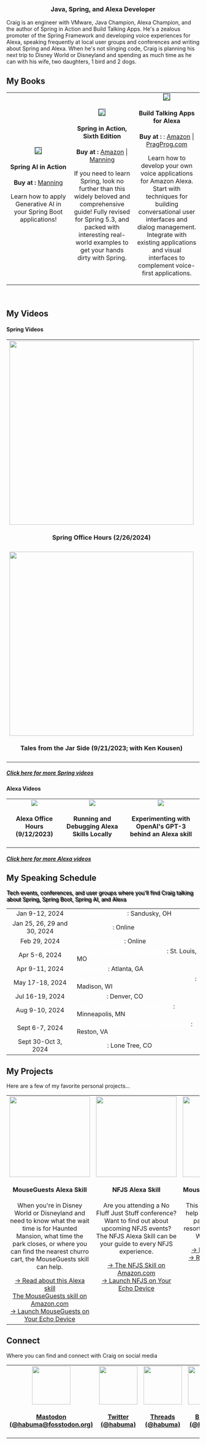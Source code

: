 <h3 align="center">Java, Spring, and Alexa Developer</h3>
<p>Craig is an engineer with VMware, Java Champion, Alexa Champion, and the author of Spring in Action and Build Talking Apps. He's a zealous promoter of the Spring Framework and developing voice experiences for Alexa, speaking frequently at local user groups and conferences and writing about Spring and Alexa. When he's not slinging code, Craig is planning his next trip to Disney World or Disneyland and spending as much time as he can with his wife, two daughters, 1 bird and 2 dogs.</p>

<h2>My Books</h2>

<table>
  <tr>
    <td align="center" width="33%">
        <a href="https://www.manning.com/books/spring-ai-in-action" target="_blank"><img src="https://www.habuma.com/img/SAIiA_small.png" style="border:1px solid #0D1C35;"/></a>
        <h4>Spring AI in Action</h4>
        <b>Buy at :</b> <a href="https://www.manning.com/books/spring-ai-in-action?a_aid=habuma&a_bid=f205d999&chan=habuma" target="_blank">Manning</a>
        <p>Learn how to apply Generative AI in your Spring Boot applications!</p>
    </td>
    <td align="center" width="33%">
        <a href="http://www.amazon.com/gp/product/1617297577/?tag=habumacom-20" target="_blank"><img src="https://www.habuma.com/img/SiA6_FrontCover.jpg" style="border:1px solid #0D1C35;"/></a>
        <h4>Spring in Action, Sixth Edition</h4>
        <b>Buy at :</b> <a href="http://www.amazon.com/gp/product/1617297577/?tag=habumacom-20" target="_blank">Amazon</a> | <a href="https://www.manning.com/books/spring-in-action-sixth-edition?a_aid=habuma&a_bid=f205d999&chan=habuma" target="_blank">Manning</a>
        <p>If you need to learn Spring, look no further than this widely beloved and comprehensive guide! Fully revised for Spring 5.3, and packed with interesting real-world examples to get your hands dirty with Spring.</p>
    </td>
    <td align="center">
        <a href="http://www.amazon.com/gp/product/1680507257/?tag=habumacom-20" target="_blank"><img src="https://www.habuma.com/img/BTA_FrontCover.jpg" style="border:1px solid #0D1C35;"/></a>
        <h4>Build Talking Apps for Alexa</h4>
        <b>Buy at :</b> : <a href="http://www.amazon.com/gp/product/1680507257/?tag=habumacom-20" target="_blank">Amazon</a> | <a href="https://pragprog.com/titles/cwalexa/build-talking-apps-for-alexa/" target="_blank">PragProg.com</a>
        <p>Learn how to develop your own voice applications for Amazon Alexa. Start with techniques for building conversational user interfaces and dialog management. Integrate with existing applications and visual interfaces to complement voice-first applications.</p>
    </td>
  </tr>
</table>

<br>
<h2>My Videos</h2>
<h4>Spring Videos</h4>
<table>
  <tr>
    <td align="center" valign="middle">
        <a href="https://www.youtube.com/watch?v=2X9X5Y2ltxY"><img src="https://img.youtube.com/vi/2X9X5Y2ltxY/0.jpg" width="480" /></a>
        <h4>Spring Office Hours (2/26/2024)</h4>
    </td>
    <td align="center" valign="middle">
        <a href="https://www.youtube.com/watch?v=TPY1WYHDNho"><img src="https://img.youtube.com/vi/TPY1WYHDNho/0.jpg" width="480" /></a>
        <h4>Introducing Spring AI (1/25/2024; jChampions Conference)</h4>
    </td>
    <td align="center" valign="middle">
        <a href="https://www.youtube.com/watch?v=7K6YPRUtBkQ"><img src="https://img.youtube.com/vi/7K6YPRUtBkQ/0.jpg" width="480" /></a>
        <h4>Generating Images with Spring AI</h4>
    </td>
  </tr>

  <tr>
    <td align="center" valign="middle">
        <a href="https://www.youtube.com/watch?v=1g_wuincUdU"><img src="https://img.youtube.com/vi/z40Yqjiond8/0.jpg" width="480" /></a>
        <h4>Tales from the Jar Side (9/21/2023; with Ken Kousen)</h4>
    </td>
    <td align="center" valign="middle">
        <a href="https://www.youtube.com/watch?v=fo0BUkDSUTQ"><img src="https://img.youtube.com/vi/fo0BUkDSUTQ/0.jpg" width="480" /></a>
        <h4>Spring AI Origins: A Look at LangChain</h4>
    </td>    
    <td align="center" valign="middle">
        <a href="https://www.youtube.com/watch?v=zNIiLkRn96Q"><img src="https://img.youtube.com/vi/zNIiLkRn96Q/0.jpg" width="480" /></a>
        <h4>Spring AI and Embeddings</h4>
    </td>
  </tr>
</table>
<h5><a href="https://www.youtube.com/channel/UC4KvfQvH5XAfbA5g7sMdOww" target="_blank">Click here for more Spring videos</a></h5>

<h4>Alexa Videos</h4>
<table>
  <tr>
    <td align="center" valign="top">
        <a href="https://www.youtube.com/watch?v=9v8JSKPmNF4"><img src="https://img.youtube.com/vi/9v8JSKPmNF4/0.jpg"/></a>
        <h4>Alexa Office Hours (9/12/2023)</h4>
    </td>
    <td align="center" valign="top">
        <a href="https://www.youtube.com/watch?v=HhFZYJYvHbk"><img src="https://img.youtube.com/vi/HhFZYJYvHbk/0.jpg"/></a>
        <h4>Running and Debugging Alexa Skills Locally</h4>
    </td>
    <td align="center" valign="top">
        <a href="https://www.youtube.com/watch?v=4g_rY451bxM"><img src="https://img.youtube.com/vi/4g_rY451bxM/0.jpg"/></a>
        <h4>Experimenting with OpenAI's GPT-3 behind an Alexa skill</h4>
    </td>
  </tr>
</table>
<h5><a href="https://www.youtube.com/channel/UC3PN-vEhnKGUo4mIauOqHUQ" target="_blank">Click here for more Alexa videos</a></h5>

<h2>My Speaking Schedule</h2>
<p class="lead" style="text-shadow: 2px 2px #000000;">Tech events, conferences, and user groups where you&#39;ll find Craig talking about Spring, Spring Boot, Spring AI, and Alexa</p>
<table>
    <tr>
    <td align="center">Jan 9-12, 2024</td>
    <td><a style="color: white;" href="https://codemash.org/" target="_blank">CodeMash 2024</a> : Sandusky, OH</td>
    </tr>
    <tr>
    <td align="center">Jan 25, 26, 29 and 30, 2024</td>
    <td><a style="color: white;" href="https://jchampionsconf.com/" target="_blank">jChampions</a> : Online</td>
    </tr>
    <tr>
    <td align="center">Feb 29, 2024</td>
    <td><a style="color: white;" href="https://www.developerweek.com" target="_blank">DeveloperWeek</a> : Online</td>
    </tr>
    <tr>
    <td align="center">Apr 5-6, 2024</td>
    <td><a style="color: white;" href="https://nofluffjuststuff.com/stlouis" target="_blank">Gateway Software Symposium</a> : St. Louis, MO</td>
    </tr>
    <tr>
    <td align="center">Apr 9-11, 2024</td>
    <td><a style="color: white;" href="https://devnexus.com/" target="_blank">DevNexus</a> : Atlanta, GA</td>
    </tr>
    <tr>
    <td align="center">May 17-18, 2024</td>
    <td><a style="color: white;" href="https://nofluffjuststuff.com/madison" target="_blank">Greater Wisconsin Software Symposium</a> : Madison, WI</td>
    </tr>
    <tr>
    <td align="center">Jul 16-19, 2024</td>
    <td><a style="color: white;" href="https://uberconf.com/" target="_blank">UberConf</a> : Denver, CO</td>
    </tr>
    <tr>
    <td align="center">Aug 9-10, 2024</td>
    <td><a style="color: white;" href="https://nofluffjuststuff.com/minneapolis" target="_blank">Twin Cities Software Symposium</a> : Minneapolis, MN</td>
    </tr>
    <tr>
    <td align="center">Sept 6-7, 2024</td>
    <td><a style="color: white;" href="https://nofluffjuststuff.com/reston" target="_blank">Northern Virginia Software Symposium</a> : Reston, VA</td>
    </tr>
    <tr>
    <td align="center">Sept 30-Oct 3, 2024</td>
    <td><a style="color: white;" href="https://www.dev2next.com" target="_blank">Dev2Next</a> : Lone Tree, CO</td>
    </tr>

</table>


<h2>My Projects</h2>
<p>Here are a few of my favorite personal projects...</p>
<table>
  <tr>
    <td align="center" valign="top">
        <a href="https://www.amazon.com/Craig-Walls-Mouse-Guests/dp/B094YZSGNV" target="_blank"><img src="https://www.habuma.com/img/MouseGuestsSkill.png" style="height: 210px;"/></a>
        <h4>MouseGuests Alexa Skill</h4>
        <p>When you're in Disney World or Disneyland and need to know what the wait time is for Haunted Mansion, what time the park closes, or where you can find the nearest churro cart, the MouseGuests skill can help.</p>
        <a href="https://www.habuma.com/mouseguests">&#8594; Read about this Alexa skill</a><br/>
        <a href="https://www.amazon.com/Craig-Walls-Mouse-Guests/dp/B094YZSGNV" target="_blank">The MouseGuests skill on Amazon.com</a><br/>
        <a href="https://alexa-skills.amazon.com/apis/custom/skills/amzn1.ask.skill.18335bd4-876e-46e6-a8a7-b5263715a541/launch" target="_blank">&#8594; Launch MouseGuests on Your Echo Device</a>
    </td>
    <td align="center" valign="top">
        <a href="https://www.amazon.com/Craig-Walls-Fluff-Just-Stuff/dp/B09F3NX3NB" target="_blank"><img src="https://www.habuma.com/img/NFJSSkill.png" height="420" style="height: 210px;"/></a>
        <h4>NFJS Alexa Skill</h4>
        <p>Are you attending a No Fluff Just Stuff conference? Want to find out about upcoming NFJS events? The NFJS Alexa Skill can be your guide to every NFJS experience.</p>
        <a href="https://www.amazon.com/Craig-Walls-Fluff-Just-Stuff/dp/B09F3NX3NB" target="_blank">&#8594; The NFJS Skill on Amazon.com</a><br/>
        <a href="https://alexa-skills.amazon.com/apis/custom/skills/amzn1.ask.skill.294386c7-bfd7-40c5-8d44-2f4795e6d0d4/launch" target="_blank">&#8594; Launch NFJS on Your Echo Device</a>
    </td>
    <td align="center" valign="top">
        <a href="https://neo4j.com/graphgists/mouseportation/" target="_blank"><img src="https://www.habuma.com/img/MousePortationGraphGist.png" height="420" style="height: 210px;"/></a>
        <h4>MousePortation GraphGist</h4>
        <p>This Neo4j GraphGist can help you find the quickest path between parks, resorts, and other places in Walt Disney World.</p>
        <a href="https://neo4j.com/graphgists/mouseportation/" target="_blank">&#8594; Read the GraphGist</a><br/>
        <a href="https://gist.github.com/habuma/17d2061f929bfbcb399d" target="_blank">&#8594; Read the original Gist</a>
    </td>
  </tr>
</table>

<h2>Connect</h2>
<p>Where you can find and connect with Craig on social media</p>
<table width="100%">
  <tr>
    <td align="center" valign="top" width="17%">
        <a rel="me" href="https://fosstodon.org/@habuma" target="_blank">
            <img src="https://www.habuma.com/img/mastodon.png" height="100"/>
            <h4>Mastodon<br/>(@habuma@fosstodon.org)</h4>
    </td>
    <td align="center" valign="top" width="17%">
        <a rel="me" href="https://twitter.com/habuma" target="_blank">
            <img src="https://www.habuma.com/img/twitter.png" height="100"/>
            <h4>Twitter<br/>(@habuma)</h4>
        </a>
    </td>
    <td align="center" valign="top" width="17%">
        <a rel="me" href="https://www.threads.net/@habuma" target="_blank">
            <img src="https://www.habuma.com/img/threads.png" height="100"/>
            <h4>Threads<br/>(@habuma)</h4>
        </a>
    </td>
    <td align="center" valign="top" width="17%">
        <a rel="me" href="https://bsky.app/profile/habuma.bsky.social" target="_blank">
            <img src="https://www.habuma.com/img/bluesky.png" height="100"/>
            <h4>Bluesky<br/>(@habuma)</h4>
        </a>
    </td>
    <td align="center" valign="top" width="17%">
        <a rel="me" href="https://www.linkedin.com/in/habuma" target="_blank">
            <img src="https://www.habuma.com/img/linkedin.png" height="100"/>
            <h4>LinkedIn</h4>
        </a>
    </td>
    <td align="center" valign="top" width="17%">
        <a rel="me" href="https://about.me/craig_walls" target="_blank">
            <img src="https://www.habuma.com/img/aboutme.png" height="100"/>
            <h4>About.me</h4>
        </a>
    </td>
  </tr>
</table>
